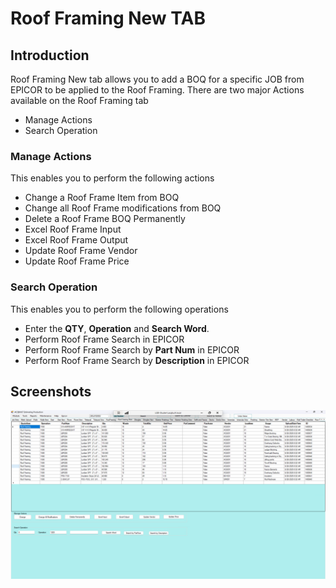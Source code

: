 # Roof Framing New TAB

## Introduction

Roof Framing New tab allows you to add a BOQ for a specific JOB from EPICOR to be applied to the Roof Framing. There are two major Actions available on the Roof Framing tab

- Manage Actions
- Search Operation


### Manage Actions

This enables you to perform the following actions

- Change a Roof Frame Item from BOQ
- Change all Roof Frame modifications from BOQ
- Delete a Roof Frame BOQ Permanently
- Excel Roof Frame Input 
- Excel Roof Frame Output
- Update Roof Frame Vendor
- Update Roof Frame Price

### Search Operation

This enables you to perform the following operations

- Enter the **QTY**, **Operation** and **Search Word**.
- Perform Roof Frame Search in EPICOR
- Perform Roof Frame Search by **Part Num** in EPICOR
- Perform Roof Frame Search by **Description** in EPICOR 


## Screenshots

![Roof Framing New Tab](images/roofframing.png)